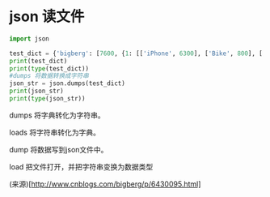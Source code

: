 # json 读文件

```python
import json

test_dict = {'bigberg': [7600, {1: [['iPhone', 6300], ['Bike', 800], ['shirt', 300]]}]}
print(test_dict)
print(type(test_dict))
#dumps 将数据转换成字符串
json_str = json.dumps(test_dict)
print(json_str)
print(type(json_str))
```

dumps 将字典转化为字符串。

loads 将字符串转化为字典。

dump 将数据写到json文件中。

load 把文件打开，并把字符串变换为数据类型



(来源)[http://www.cnblogs.com/bigberg/p/6430095.html]